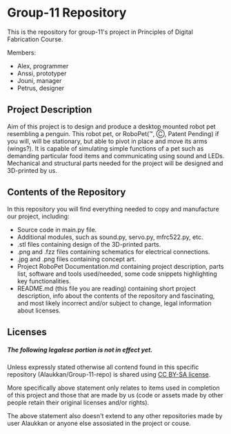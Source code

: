 # Group-11 Repository

This is the repository for group-11's project in Principles of Digital Fabrication Course.

Members:
* Alex, programmer
* Anssi, prototyper
* Jouni, manager
* Petrus, designer

## Project Description

Aim of this project is to design and produce a desktop mounted robot pet resembling a penguin.
This robot pet, or RoboPet(™, Ⓒ, Patent Pending) if you will, will be stationary, but able to pivot in place and move its arms (wings?).
It is capable of simulating simple functions of a pet such as demanding particular food items and communicating using sound and LEDs.
Mechanical and structural parts needed for the project will be designed and 3D-printed by us.

## Contents of the Repository

In this repository you will find everything needed to copy and manufacture our project, including:

* Source code in main.py file.
* Additional modules, such as sound.py, servo.py, mfrc522.py, etc.
* .stl files containing design of the 3D-printed parts.
* .png and .fzz files containing schematics for electrical connections.
* .jpg and .png files containing concept art.
* Project RoboPet Documentation.md containing project description, parts list,
  software and tools used/needed, some code snippets highlighting key functionalities.
* README.md (this file you are reading) containing short project description,
  info about the contents of the repository and fascinating, and most likely incorrect and/or subject to change, legal information about licenses.

## Licenses

##### The following legalese portion is not in effect yet.

Unless expressly stated otherwise all contend found in this specific repository (Alaukkan/Group-11-repo) is shared using [CC BY-SA license](https://creativecommons.org/share-your-work/cclicenses/).

More specifically above statement only relates to items used in completion of this project and those that are made by us (code or assets made by other people retain their original licenses and/or rights).

The above statement also doesn't extend to any other repositories made by user Alaukkan or anyone else assosiated in the project or couse.
